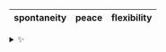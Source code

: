 | spontaneity | peace | flexibility |
| :---------: | :---: | :---------: |

<details>
  <summary>✨</summary>
  These words are chosen at random each day. New words will appear here tomorrow morning.
</details>